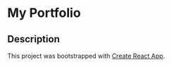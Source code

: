 # My Portfolio

## Description

This project was bootstrapped with [Create React App](https://github.com/facebook/create-react-app).

